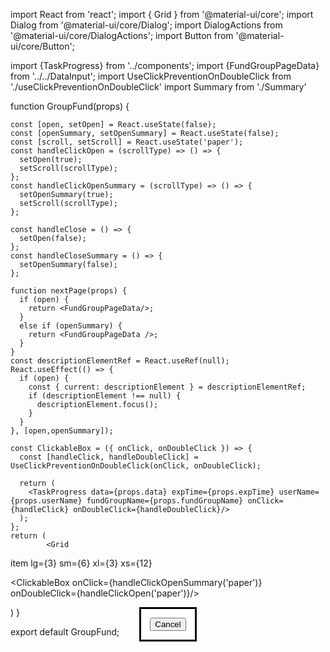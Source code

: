import React from 'react';
import { Grid } from '@material-ui/core';
import Dialog from '@material-ui/core/Dialog';
import DialogActions from '@material-ui/core/DialogActions';
import Button from '@material-ui/core/Button';

import {TaskProgress} from '../components';
import {FundGroupPageData} from '../../DataInput';
import UseClickPreventionOnDoubleClick from './useClickPreventionOnDoubleClick'
import Summary from './Summary'


function GroupFund(props) {

    const [open, setOpen] = React.useState(false);
    const [openSummary, setOpenSummary] = React.useState(false);
    const [scroll, setScroll] = React.useState('paper');
    const handleClickOpen = (scrollType) => () => {
      setOpen(true);
      setScroll(scrollType);
    };
    const handleClickOpenSummary = (scrollType) => () => {
      setOpenSummary(true);
      setScroll(scrollType);
    };
  
    const handleClose = () => {
      setOpen(false);
    };
    const handleCloseSummary = () => {
      setOpenSummary(false);
    };

    function nextPage(props) {
      if (open) {
        return <FundGroupPageData/>;
      }
      else if (openSummary) {
        return <FundGroupPageData />;
      }
    }
    const descriptionElementRef = React.useRef(null);
    React.useEffect(() => {
      if (open) {
        const { current: descriptionElement } = descriptionElementRef;
        if (descriptionElement !== null) {
          descriptionElement.focus();
        }
      }
    }, [open,openSummary]);

    const ClickableBox = ({ onClick, onDoubleClick }) => {
      const [handleClick, handleDoubleClick] = UseClickPreventionOnDoubleClick(onClick, onDoubleClick);
    
      return (
        <TaskProgress data={props.data} expTime={props.expTime} userName={props.userName} fundGroupName={props.fundGroupName} onClick={handleClick} onDoubleClick={handleDoubleClick}/>
      );
    };
    return (
            <Grid
item
lg={3}
sm={6}
xl={3}
xs={12}
>

<ClickableBox onClick={handleClickOpenSummary('paper')} onDoubleClick={handleClickOpen('paper')}/>
<Dialog
open={open}
onClose={handleClose}
scroll={scroll}
aria-labelledby="scroll-dialog-title"
aria-describedby="scroll-dialog-description"
maxWidth='lg'
>


<FundGroupPageData/>


<DialogActions>
<Button onClick={handleClose} color="primary">
  Cancel
</Button>
   </DialogActions>
</Dialog>

<Dialog
open={openSummary}
onClose={handleCloseSummary}
scroll={scroll}
aria-labelledby="scroll-dialog-title"
aria-describedby="scroll-dialog-description"
maxWidth='lg'
>


<Summary/>


<DialogActions>
<Button onClick={handleClose} color="primary">
  Cancel
</Button>
   </DialogActions>
</Dialog>
</Grid>
    )
}

export default GroupFund;



